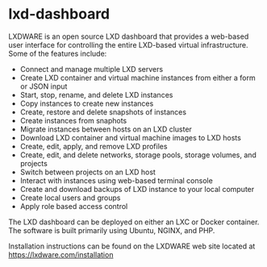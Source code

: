 # lxd-dashboard
LXDWARE is an open source LXD dashboard that provides a web-based user interface for controlling the entire LXD-based virtual infrastructure. Some of the features include:

- Connect and manage multiple LXD servers
- Create LXD container and virtual machine instances from either a form or JSON input
- Start, stop, rename, and delete LXD instances
- Copy instances to create new instances 
- Create, restore and delete snapshots of instances
- Create instances from snaphots
- Migrate instances between hosts on an LXD cluster
- Download LXD container and virtual machine images to LXD hosts
- Create, edit, apply, and remove LXD profiles
- Create, edit, and delete networks, storage pools, storage volumes, and projects
- Switch between projects on an LXD host
- Interact with instances using web-based terminal console
- Create and download backups of LXD instance to your local computer
- Create local users and groups
- Apply role based access control

The LXD dashboard can be deployed on either an LXC or Docker container. The software is built primarily using Ubuntu, NGINX, and PHP.

Installation instructions can be found on the LXDWARE web site located at https://lxdware.com/installation
